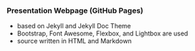 ### Presentation Webpage (GitHub Pages)

- based on Jekyll and Jekyll Doc Theme
- Bootstrap, Font Awesome, Flexbox, and Lightbox are used
- source written in HTML and Markdown
